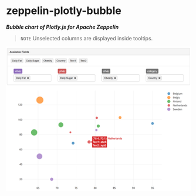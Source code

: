 # zeppelin-plotly-bubble
***Bubble chart of Plotly.js for Apache Zeppelin***

> `NOTE` Unselected columns are displayed inside tooltips.

![demo](https://raw.githubusercontent.com/tae-jun/zeppelin-plotly-bubble/master/img/demo.png)
